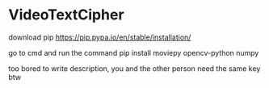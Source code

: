 # VideoTextCipher
download pip  https://pip.pypa.io/en/stable/installation/

go to cmd and run the command
pip install moviepy opencv-python numpy

too bored to write description, you and the other person need the same key btw
